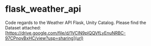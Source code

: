 # flask_weather_api
Code regards to the Weather API Flask, Unity Catalog. 
Please find the Dataset attached:
[https://drive.google.com/file/d/1VCIN9pIQQVfLyEnuNRBC-97CPnoyBxHC/view?usp=sharing](url)
